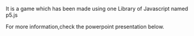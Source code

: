 It is a game which has been made using one Library of Javascript named p5.js

For more information,check the powerpoint presentation below.